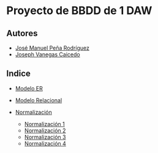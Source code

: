 # Proyecto de BBDD de 1 DAW
<div align="justify">

## Autores
 - [José Manuel Peña Rodríguez](https://github.com/jpprguezz)
 - [Joseph Vanegas Caicedo](https://github.com/JVC0)
## Indice
- [Modelo ER]()

- [Modelo Relacional]()

- [Normalización]()
    - [Normalización 1]()
    - [Normalización 2]()
    - [Normalización 3]() 
    - [Normalización 4]()